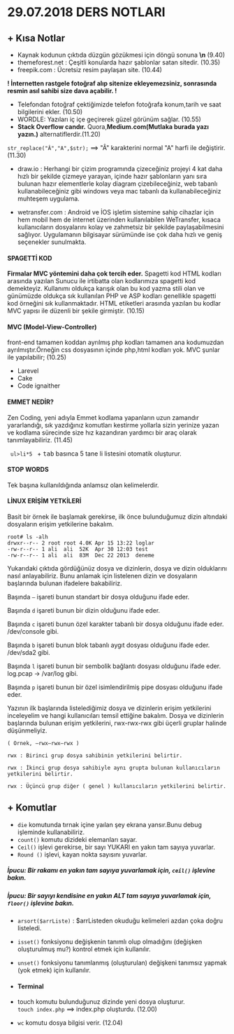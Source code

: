 # 29.07.2018 DERS NOTLARI

## + Kısa Notlar
- Kaynak kodunun çıktıda düzgün gözükmesi için döngü sonuna <b>\n</b> (9.40)
-  themeforest.net : Çeşitli konularda hazır şablonlar satan sitedir. (10.35)
- freepik.com : Ücretsiz resim paylaşan site. (10.44)

<b>! İnternetten rastgele fotoğraf alıp sitenize ekleyemezsiniz, sonrasında resmin asıl sahibi size dava açabilir. ! </b>
- Telefondan fotoğraf çektiğimizde telefon fotoğrafa konum,tarih ve saat bilgilerini ekler. (10.50)
- WORDLE: Yazıları iç içe geçirerek güzel görünüm sağlar. (10.55)
- <b>Stack Overflow candır.</b> Quora,<b>Medium.com(Mutlaka burada yazı yazın.)</b> alternatiflerdir.(11.20)

```str_replace("Â","A",$str);``` ==> "Â" karakterini normal "A" harfi ile değiştirir. (11.30)

- draw.io : Herhangi bir çizim programında çizeceğiniz projeyi 4 kat daha hızlı bir şekilde çizmeye yarayan, içinde hazır şablonların yanı sıra bulunan hazır elementlerle kolay diagram çizebileceğiniz, web tabanlı kullanabileceğiniz gibi windows veya mac tabanlı da kullanabileceğiniz muhteşem uygulama.

- wetransfer.com : Android ve İOS işletim sistemine sahip cihazlar için hem mobil hem de internet üzerinden kullanılabilen WeTransfer, kısaca kullanıcıların dosyalarını kolay ve zahmetsiz bir şekilde paylaşabilmesini sağlıyor. Uygulamanın bilgisayar sürümünde ise çok daha hızlı ve geniş seçenekler sunulmakta.

#### SPAGETTİ KOD
<b> Firmalar MVC yöntemini daha çok tercih eder.</b> Spagetti kod HTML kodları arasında yazılan Sunucu ile irtibatta olan kodlarımıza spagetti kod demekteyiz. Kullanımı oldukça karışık olan bu kod yazma stili olan ve günümüzde oldukça sık kullanılan PHP ve ASP kodları genellikle spagetti kod örneğini sık kullanmaktadır. HTML etiketleri arasında yazılan bu kodlar MVC yapısı ile düzenli bir şekile girmiştir. (10.15)

#### MVC (Model-View-Controller)
front-end tamamen koddan ayrılmış php kodları tamamen ana kodumuzdan ayrılmıştır.Örneğin css dosyasının içinde php,html kodları yok. MVC şunlar ile yapılabilir; (10.25)
- Larevel
- Cake
- Code ignaither

#### EMMET NEDİR?

 Zen Coding, yeni adıyla Emmet kodlama yapanların uzun zamandır yararlandığı, sık yazdığınız komutları kestirme yollarla sizin yerinize yazan ve kodlama sürecinde size hız kazandıran yardımcı bir araç olarak tanımlayabiliriz. (11.45)

<code> ul>li*5 </code> + <kbd>tab</kbd> basınca 5 tane li listesini otomatik oluşturur.

#### STOP WORDS

Tek başına kullanıldığında anlamsız olan kelimelerdir.

#### LİNUX ERİŞİM YETKİLERİ

Basit bir örnek ile başlamak gerekirse, ilk önce bulunduğumuz dizin altındaki dosyaların erişim yetkilerine bakalım.
```
root# ls -alh
drwxr--r-- 2 root root 4.0K Apr 15 13:22 loglar
-rw-r--r-- 1 ali  ali  52K  Apr 30 12:03 test
-rw-r--r-- 1 ali  ali  83M  Dec 22 2013  deneme
```
Yukarıdaki çıktıda gördüğünüz dosya ve dizinlerin, dosya ve dizin olduklarını nasıl anlayabiliriz. Bunu anlamak için listelenen dizin ve dosyaların başlarında bulunan ifadelere bakabiliriz.

Başında ```–``` işareti bunun standart bir dosya olduğunu ifade eder.

Başında ```d``` işareti bunun bir dizin olduğunu ifade eder.

Başında ```c``` işareti bunun özel karakter tabanlı bir dosya olduğunu ifade eder. /dev/console gibi.

Başında ```b``` işareti bunun blok tabanlı aygıt dosyası olduğunu ifade eder.  /dev/sda2  gibi.

Başında ```l```  işareti bunun bir sembolik bağlantı dosyası olduğunu ifade eder. log.pcap ->  /var/log gibi.

Başında ```p``` işareti bunun bir özel isimlendirilmiş pipe dosyası olduğunu ifade eder.


Yazının ilk başlarında listelediğimiz dosya ve dizinlerin erişim yetkilerini inceleyelim ve hangi kullanıcıları temsil ettiğine bakalım. Dosya ve dizinlerin başlarında bulunan erişim yetkilerini,    rwx-rwx-rwx gibi üçerli gruplar halinde düşünmeliyiz.

```
( Örnek, –rwx–rwx–rwx )

rwx : Birinci grup dosya sahibinin yetkilerini belirtir.

rwx : İkinci grup dosya sahibiyle aynı grupta bulunan kullanıcıların yetkilerini belirtir.

rwx : Üçüncü grup diğer ( genel ) kullanıcıların yetkilerini belirtir.
```
## + Komutlar
- ```die``` komutunda tırnak içine yaılan şey ekrana yansır.Bunu debug işleminde kullanabiliriz.
- ```count()``` komutu dizideki elemanları sayar.
- ```Ceil()``` işlevi gerekirse, bir sayı YUKARI en yakın tam sayıya yuvarlar.
- ```Round ()``` işlevi, kayan nokta sayısını yuvarlar.
##### İpucu: Bir rakamı en yakın tam sayıya yuvarlamak için, ```ceil()``` işlevine bakın.
##### İpucu: Bir sayıyı kendisine en yakın ALT tam sayıya yuvarlamak için, ```floor()``` işlevine bakın.
- ```arsort($arrListe)``` : $arrListeden okuduğu kelimeleri azdan çoka doğru listeledi.
- ```isset()``` fonksiyonu değişkenin tanımlı olup olmadığını (değişken oluşturulmuş mu?) kontrol etmek için kullanılır.
- ```unset()``` fonksiyonu tanımlanmış (oluşturulan) değişkeni tanımsız yapmak (yok etmek) için kullanılır.


- #### Terminal
- touch komutu bulunduğunuz dizinde yeni dosya oluşturur.</br>
```touch index.php``` ==> index.php oluşturdu. (12.00)

- ```wc``` komutu dosya bilgisi verir. (12.04)
